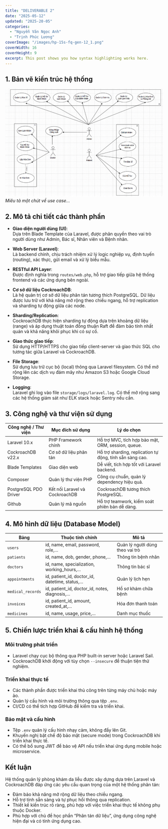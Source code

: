 ```yaml
---
title: "DELIVERABLE 2"
date: "2025-05-12"
updated: "2025-20-05"
categories:
  - "Nguyễn Văn Ngọc Anh"
  - "Trịnh Phúc Lương"
coverImage: "/images/hp-15s-fq-gen-12_1.png"
coverWidth: 16
coverHeight: 9
excerpt: This post shows you how syntax highlighting works here.
---
```


## 1. Bản vẽ kiến trúc hệ thống
![Sơ đồ use case](../../../static/images/usecase.png)
*Miêu tả một chút về use case…*

## 2. Mô tả chi tiết các thành phần

- **Giao diện người dùng (UI)**:  
  Dựa trên Blade Template của Laravel, được phân quyền theo vai trò người dùng như Admin, Bác sĩ, Nhân viên và Bệnh nhân.

- **Web Server (Laravel)**:  
  Là backend chính, chịu trách nhiệm xử lý logic nghiệp vụ, định tuyến (routing), xác thực, gửi email và xử lý biểu mẫu.

- **RESTful API Layer**:  
  Được định nghĩa trong `routes/web.php`, hỗ trợ giao tiếp giữa hệ thống frontend và các ứng dụng bên ngoài.

- **Cơ sở dữ liệu CockroachDB**:  
  Là hệ quản trị cơ sở dữ liệu phân tán tương thích PostgreSQL. Dữ liệu được lưu trữ với khả năng mở rộng theo chiều ngang, hỗ trợ replication và sharding tự động giữa các node.

- **Sharding/Replication**:  
  CockroachDB thực hiện sharding tự động dựa trên khoảng dữ liệu (range) và áp dụng thuật toán đồng thuận Raft để đảm bảo tính nhất quán và khả năng khôi phục khi có sự cố.

- **Giao thức giao tiếp**:  
  Sử dụng HTTP/HTTPS cho giao tiếp client-server và giao thức SQL cho tương tác giữa Laravel và CockroachDB.

- **File Storage**:  
  Sử dụng lưu trữ cục bộ (local) thông qua Laravel filesystem. Có thể mở rộng lên các dịch vụ đám mây như Amazon S3 hoặc Google Cloud Storage.

- **Logging**:  
  Laravel ghi log vào file `storage/logs/laravel.log`. Có thể mở rộng sang các hệ thống giám sát như ELK stack hoặc Sentry nếu cần.

## 3. Công nghệ và thư viện sử dụng

| Công nghệ / Thư viện       | Mục đích sử dụng                     | Lý do chọn                                                                 |
|----------------------------|--------------------------------------|---------------------------------------------------------------------------|
| Laravel 10.x               | PHP Framework chính                  | Hỗ trợ MVC, tích hợp bảo mật, ORM, session, queue.                        |
| CockroachDB v22.x          | Cơ sở dữ liệu phân tán              | Hỗ trợ sharding, replication tự động, tính sẵn sàng cao.                  |
| Blade Templates            | Giao diện web                       | Dễ viết, tích hợp tốt với Laravel backend.                                |
| Composer                   | Quản lý thư viện PHP                | Công cụ chuẩn, quản lý dependency hiệu quả.                               |
| PostgreSQL PDO Driver      | Kết nối Laravel và CockroachDB      | CockroachDB tương thích PostgreSQL.                                       |
| Github                     | Quản lý mã nguồn                    | Hỗ trợ teamwork, kiểm soát phiên bản dễ dàng.                             |

## 4. Mô hình dữ liệu (Database Model)

| Bảng              | Thuộc tính chính                                    | Mô tả                             |
|-------------------|----------------------------------------------------|-----------------------------------|
| `users`           | id, name, email, password, role,…                  | Quản lý người dùng theo vai trò   |
| `patients`        | id, name, dob, gender, phone,…                     | Thông tin bệnh nhân               |
| `doctors`         | id, name, specialization, working_hours,…          | Thông tin bác sĩ                  |
| `appointments`    | id, patient_id, doctor_id, datetime, status,…      | Quản lý lịch hẹn                  |
| `medical_records` | id, patient_id, doctor_id, notes, diagnosis,…      | Hồ sơ khám chữa bệnh              |
| `invoices`        | id, patient_id, amount, created_at,…               | Hóa đơn thanh toán                |
| `medicines`       | id, name, usage, price,…                           | Danh mục thuốc                    |

## 5. Chiến lược triển khai & cấu hình hệ thống

### Môi trường phát triển
- Laravel chạy cục bộ thông qua PHP built-in server hoặc Laravel Sail.
- CockroachDB khởi động với tùy chọn `--insecure` để thuận tiện thử nghiệm.

### Triển khai thực tế
- Các thành phần được triển khai thủ công trên từng máy chủ hoặc máy ảo.
- Quản lý cấu hình và môi trường thông qua tệp `.env`.
- CI/CD có thể tích hợp GitHub để kiểm tra và triển khai.

### Bảo mật và cấu hình
- Tệp `.env` quản lý cấu hình nhạy cảm, không đẩy lên Git.
- Khuyến nghị bật chế độ bảo mật (secure mode) trong CockroachDB khi triển khai thực tế.
- Có thể bổ sung JWT để bảo vệ API nếu triển khai ứng dụng mobile hoặc microservice.

## Kết luận

Hệ thống quản lý phòng khám da liễu được xây dựng dựa trên Laravel và CockroachDB đáp ứng các yêu cầu quan trọng của một hệ thống phân tán:
- Đảm bảo khả năng mở rộng dữ liệu theo chiều ngang.
- Hỗ trợ tính sẵn sàng và tự phục hồi thông qua replication.
- Thiết kế kiến trúc rõ ràng, phù hợp với việc triển khai thực tế không phụ thuộc Docker.
- Phù hợp với chủ đề học phần “Phân tán dữ liệu”, ứng dụng công nghệ hiện đại và có tính ứng dụng cao.


